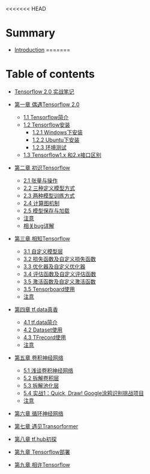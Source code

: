 <<<<<<< HEAD
# Summary

* [Introduction](README.md)
=======
# Table of contents

* [Tensorflow 2.0 实战笔记](README.md)

* [第一章 偶遇Tensorflow 2.0]()

  * [1.1 Tensorflow简介](./ch1/tensorflow简介.md)
  * [1.2 Tensorflow安装]()
    * [1.2.1 Windows下安装](/ch1/Windows下安装.md)
    * [1.2.2 Ubuntu下安装](/ch1/Ubuntu下安装.md)
    * [1.2.3 环境测试]()
  * [1.3 Tensorflow1.x 和2.x接口区别]()

* [第二章 初识Tensorflow]()

  * [2.1 张量与操作](/ch2/张量与操作.md)
  * [2.2 三种定义模型方式](/ch2/三种建模方式.md)
  * [2.3 两种模型训练方式](/ch2/模型训练.md)
  * [2.4 计算图机制](/ch2/计算图机制.md)
  * [2.5 模型保存与加载](/ch2/模型保存与加载.md)
  * [注意](/ch2/注意.md)
  * [相关bug详解](/ch2/注意.md)

* [第三章 相知Tensorflow]()

  * [3.1 自定义模型层](/ch3/自定义模型层.md)
  * [3.2 损失函数及自定义损失函数](/ch3/损失函数及自定义损失函数.md)
  * [3.3 优化器及自定义优化器](/ch3/优化器及自定义优化器.md)
  * [3.4 评估函数及自定义评估函数](/ch3/评估函数及自定义评估函数.md)
  * [3.5 激活函数及自定义激活函数](/ch3/激活函数及自定义激活函数.md)
  * [3.5 Tensorboard使用](/ch3/Tensorboard使用.md)
  * [注意](/ch3/注意.md)


* [第四章 tf.data真香]()
  * [4.1 tf.data简介](/ch4/tf.data简介.md)
  * [4.2 Dataset使用](/ch4/Dataset使用.md)
  * [4.3 TFrecord使用](/ch4/TFrecord使用.md)
  * [注意](/ch4/注意.md)

* [第五章 卷积神经网络]()
  * [5.1 浅谈卷积神经网络](/ch5/浅谈卷积神经网络.md)
  * [5.2 拆解卷积层](/ch5/拆解卷积层.md)
  * [5.3 拆解池化层](/ch5/拆解池化层.md)
  * [5.4 实战1：Quick, Draw! Google涂鸦识别挑战项目](/ch5/实战1.md)
  * [注意](/ch4/注意.md)

* [第六章 循环神经网络]()

* [第七章 遇见Transorformer]()

* [第八章 tf.hub初探]()

* [第九章 Tensorflow部署]()

* [第九章 相许Tensorflow]()

  

